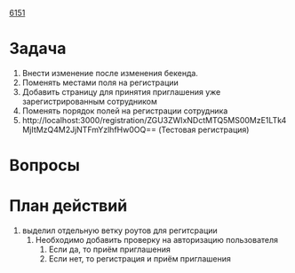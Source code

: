 
[6151](https://sheykertekh.bitrix24.ru/workgroups/group/85/tasks/task/view/6151/) 

# Задача
1. Внести изменение после изменения бекенда.  
2. Поменять местами поля на регистрации  
3. Добавить страницу для принятия приглашения уже зарегистрированным сотрудником  
4. Поменять порядок полей на регистрации сотрудника
5. http://localhost:3000/registration/ZGU3ZWIxNDctMTQ5MS00MzE1LTk4MjItMzQ4M2JjNTFmYzlhfHw0OQ== (Тестовая регистрация)
# Вопросы

   
   
# План действий
1. выделил отдельную ветку роутов для регитсрации
	1. Необходимо добавить проверку на авторизацию пользователя
		1. Если да, то приём приглашения
		2. Если нет, то регистрация и приём приглашения